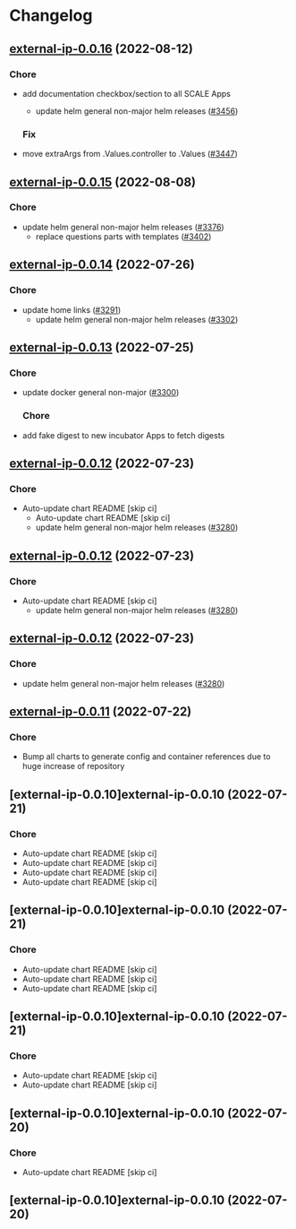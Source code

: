 # Changelog



## [external-ip-0.0.16](https://github.com/truecharts/charts/compare/external-ip-0.0.15...external-ip-0.0.16) (2022-08-12)

### Chore

- add documentation checkbox/section to all SCALE Apps
  - update helm general non-major helm releases ([#3456](https://github.com/truecharts/charts/issues/3456))

  ### Fix

- move extraArgs from .Values.controller to .Values ([#3447](https://github.com/truecharts/charts/issues/3447))




## [external-ip-0.0.15](https://github.com/truecharts/charts/compare/external-ip-0.0.14...external-ip-0.0.15) (2022-08-08)

### Chore

- update helm general non-major helm releases ([#3376](https://github.com/truecharts/charts/issues/3376))
  - replace questions parts with templates ([#3402](https://github.com/truecharts/charts/issues/3402))




## [external-ip-0.0.14](https://github.com/truecharts/apps/compare/external-ip-0.0.13...external-ip-0.0.14) (2022-07-26)

### Chore

- update home links ([#3291](https://github.com/truecharts/apps/issues/3291))
  - update helm general non-major helm releases ([#3302](https://github.com/truecharts/apps/issues/3302))




## [external-ip-0.0.13](https://github.com/truecharts/apps/compare/external-ip-0.0.12...external-ip-0.0.13) (2022-07-25)

### Chore

- update docker general non-major ([#3300](https://github.com/truecharts/apps/issues/3300))

  ### Chore

- add fake digest to new incubator Apps to fetch digests




## [external-ip-0.0.12](https://github.com/truecharts/apps/compare/external-ip-0.0.11...external-ip-0.0.12) (2022-07-23)

### Chore

- Auto-update chart README [skip ci]
  - Auto-update chart README [skip ci]
  - update helm general non-major helm releases ([#3280](https://github.com/truecharts/apps/issues/3280))




## [external-ip-0.0.12](https://github.com/truecharts/apps/compare/external-ip-0.0.11...external-ip-0.0.12) (2022-07-23)

### Chore

- Auto-update chart README [skip ci]
  - update helm general non-major helm releases ([#3280](https://github.com/truecharts/apps/issues/3280))




## [external-ip-0.0.12](https://github.com/truecharts/apps/compare/external-ip-0.0.11...external-ip-0.0.12) (2022-07-23)

### Chore

- update helm general non-major helm releases ([#3280](https://github.com/truecharts/apps/issues/3280))




## [external-ip-0.0.11](https://github.com/truecharts/apps/compare/external-ip-0.0.10...external-ip-0.0.11) (2022-07-22)

### Chore

- Bump all charts to generate config and container references due to huge increase of repository



## [external-ip-0.0.10]external-ip-0.0.10 (2022-07-21)

### Chore

- Auto-update chart README [skip ci]
- Auto-update chart README [skip ci]
- Auto-update chart README [skip ci]
- Auto-update chart README [skip ci]



## [external-ip-0.0.10]external-ip-0.0.10 (2022-07-21)

### Chore

- Auto-update chart README [skip ci]
- Auto-update chart README [skip ci]
- Auto-update chart README [skip ci]



## [external-ip-0.0.10]external-ip-0.0.10 (2022-07-21)

### Chore

- Auto-update chart README [skip ci]
- Auto-update chart README [skip ci]



## [external-ip-0.0.10]external-ip-0.0.10 (2022-07-20)

### Chore

- Auto-update chart README [skip ci]



## [external-ip-0.0.10]external-ip-0.0.10 (2022-07-20)
